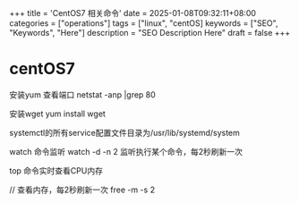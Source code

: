 +++
title = 'CentOS7  相关命令'
date = 2025-01-08T09:32:11+08:00
categories = ["operations"]
tags = ["linux", "centOS]
keywords = ["SEO", "Keywords", "Here"]
description = "SEO Description Here"
draft = false
+++

# centOS7

安装yum
查看端口 netstat -anp |grep 80

安装wget
yum install wget

systemctl的所有service配置文件目录为/usr/lib/systemd/system

watch 命令监听
watch -d -n 2 监听执行某个命令，每2秒刷新一次

top 命令实时查看CPU内存

// 查看内存，每2秒刷新一次
free -m -s 2





